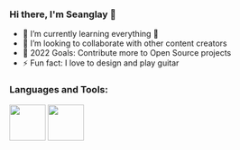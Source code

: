 ### Hi there, I'm Seanglay 👋

- 🌱 I’m currently learning everything 🤣
- 👯 I’m looking to collaborate with other content creators
- 🥅 2022 Goals: Contribute more to Open Source projects
- ⚡ Fun fact: I love to design and play guitar 

### Languages and Tools:

<div style"display:flex">
<img src="https://cdn4.iconfinder.com/data/icons/logos-3/600/React.js_logo-512.png" width="64px" height="64px" />
<img src="https://cdn4.iconfinder.com/data/icons/logos-3/600/React.js_logo-512.png" width="64px" height="64px" />
</div>
